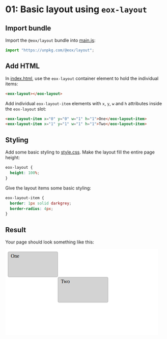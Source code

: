 # 01: Basic layout using `eox-layout`

## Import bundle

Import the `@eox/layout` bundle into [main.js](./main.js):

```js
import "https://unpkg.com/@eox/layout";
```

## Add HTML

In [index.html](./index.html), use the `eox-layout` container element to hold the individual items:

```html
<eox-layout></eox-layout>
```

Add individual `eox-layout-item` elements with `x`, `y`, `w` and `h` attributes inside the `eox-layout` slot:

```html
<eox-layout-item x="0" y="0" w="1" h="1">One</eox-layout-item>
<eox-layout-item x="1" y="1" w="1" h="1">Two</eox-layout-item>
```

## Styling

Add some basic styling to [style.css](./style.css).
Make the layout fill the entire page height:

```css
eox-layout {
  height: 100%;
}
```

Give the layout items some basic styling:

```css
eox-layout-item {
  border: 1px solid darkgrey;
  border-radius: 4px;
}
```

## Result

Your page should look something like this:

![](../screenshots/01.png)
